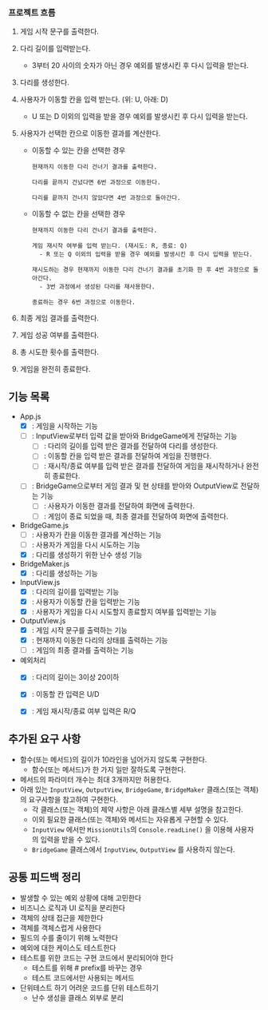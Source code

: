 ### 프로젝트 흐름

1. 게임 시작 문구를 출력한다.

2. 다리 길이를 입력받는다.
   
   - 3부터 20 사이의 숫자가 아닌 경우 예외를 발생시킨 후 다시 입력을 받는다.

3. 다리를 생성한다.

4. 사용자가 이동할 칸을 입력 받는다. (위: U, 아래: D)    
  
    - U 또는 D 이외의 입력을 받을 경우 예외를 발생시킨 후 다시 입력을 받는다.



5. 사용자가 선택한 칸으로 이동한 결과를 계산한다.


      - 이동할 수 있는 칸을 선택한 경우

            현재까지 이동한 다리 건너기 결과를 출력한다.
            
            다리를 끝까지 건넜다면 6번 과정으로 이동한다.
            
            다리를 끝까지 건너지 않았다면 4번 과정으로 돌아간다. 

      - 이동할 수 없는 칸을 선택한 경우

            현재까지 이동한 다리 건너기 결과를 출력한다.
            
            게임 재시작 여부를 입력 받는다. (재시도: R, 종료: Q)
              - R 또는 Q 이외의 입력을 받을 경우 예외를 발생시킨 후 다시 입력을 받는다.
              
            재시도하는 경우 현재까지 이동한 다리 건너기 결과를 초기화 한 후 4번 과정으로 돌아간다. 
              - 3번 과정에서 생성된 다리를 재사용한다.
              
            종료하는 경우 6번 과정으로 이동한다.

6. 최종 게임 결과를 출력한다.

7. 게임 성공 여부를 출력한다.

8. 총 시도한 횟수를 출력한다.

9. 게임을 완전히 종료한다.



## 기능 목록

- App.js
  - [x] : 게임을 시작하는 기능
  - [ ] : InputView로부터 입력 값을 받아와 BridgeGame에게 전달하는 기능 
    - [ ] : 다리의 길이를 입력 받은 결과를 전달하여 다리를 생성한다.
    - [ ] : 이동할 칸을 입력 받은 결과를 전달하여 게임을 진행한다.
    - [ ] : 재시작/종료 여부를 입력 받은 결과를 전달하여 게임을 재시작하거나 완전히 종료한다. 
  - [ ] : BridgeGame으로부터 게임 결과 및 현 상태를 받아와 OutputView로 전달하는 기능
    - [ ] : 사용자가 이동한 결과를 전달하여 화면에 출력한다.
    - [ ] : 게임이 종료 되었을 때, 최종 결과를 전달하여 화면에 출력한다.

- BridgeGame.js
  - [ ] : 사용자가 칸을 이동한 결과를 계산하는 기능
  - [ ] : 사용자가 게임을 다시 시도하는 기능
  - [x] : 다리를 생성하기 위한 난수 생성 기능
  
- BridgeMaker.js
  - [x] : 다리를 생성하는 기능

- InputView.js
  - [x] : 다리의 길이를 입력받는 기능
  - [x] : 사용자가 이동할 칸을 입력받는 기능
  - [x] : 사용자가 게임을 다시 시도할지 종료할지 여부를 입력받는 기능

- OutputView.js
  - [x] : 게임 시작 문구를 출력하는 기능
  - [x] : 현재까지 이동한 다리의 상태를 출력하는 기능
  - [ ] : 게임의 최종 결과를 출력하는 기능

- 예외처리
  - [x] : 다리의 길이는 3이상 20이하
  - [x] : 이동할 칸 입력은 U/D
  - [x] : 게임 재시작/종료 여부 입력은 R/Q



## 추가된 요구 사항

- 함수(또는 메서드)의 길이가 10라인을 넘어가지 않도록 구현한다.
  - 함수(또는 메서드)가 한 가지 일만 잘하도록 구현한다.
- 메서드의 파라미터 개수는 최대 3개까지만 허용한다.
- 아래 있는 `InputView`, `OutputView`, `BridgeGame`, `BridgeMaker` 클래스(또는 객체)의 요구사항을 참고하여 구현한다.
  - 각 클래스(또는 객체)의 제약 사항은 아래 클래스별 세부 설명을 참고한다.
  - 이외 필요한 클래스(또는 객체)와 메서드는 자유롭게 구현할 수 있다.
  - `InputView` 에서만 `MissionUtils`의 `Console.readLine()` 을 이용해 사용자의 입력을 받을 수 있다.
  - `BridgeGame` 클래스에서 `InputView`, `OutputView` 를 사용하지 않는다.



## 공통 피드백 정리

- 발생할 수 있는 예외 상황에 대해 고민한다
- 비즈니스 로직과 UI 로직을 분리한다
- 객체의 상태 접근을 제한한다
- 객체를 객체스럽게 사용한다
- 필드의 수를 줄이기 위해 노력한다
- 예외에 대한 케이스도 테스트한다
- 테스트를 위한 코드는 구현 코드에서 분리되어야 한다
  - 테스트를 위해 # prefix를 바꾸는 경우
  - 테스트 코드에서만 사용되는 메서드
- 단위테스트 하기 어려운 코드를 단위 테스트하기
  - 난수 생성을 클래스 외부로 분리

